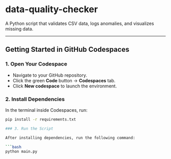 # data-quality-checker

A Python script that validates CSV data, logs anomalies, and visualizes missing data.

---

##  Getting Started in GitHub Codespaces

### 1. Open Your Codespace
- Navigate to your GitHub repository.
- Click the green **Code** button → **Codespaces** tab.
- Click **New codespace** to launch the environment.

### 2. Install Dependencies
In the terminal inside Codespaces, run:

```bash
pip install -r requirements.txt

### 3. Run the Script

After installing dependencies, run the following command:

```bash
python main.py

